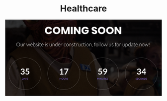 <h1 align="center">Healthcare</h1>
<p align="center" width="100%">
  <img src="logo.png" alt="logo"/>
</p>
